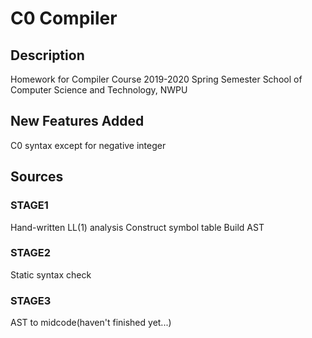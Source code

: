 # C0 Compiler
## Description
Homework for Compiler Course
2019-2020 Spring Semester
School of Computer Science and Technology, NWPU
## New Features Added
C0 syntax except for negative integer
## Sources
### STAGE1
Hand-written LL(1) analysis
Construct symbol table
Build AST
### STAGE2
Static syntax check
### STAGE3
AST to midcode(haven't finished yet...)
